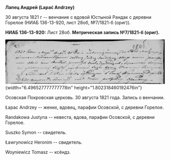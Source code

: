 **Лапец Андрей (Lapać Andrzey)**

30 августа 1821 г -- венчание с вдовой Юстыной Рандак с деревни Горелое
(НИАБ 136-13-920, лист 28об, №7/1821-б (ориг)).

**НИАБ 136-13-920:** Лист 28об. **Метрическая запись №7/1821-б (ориг).**

![](./media/2e14f1a32c481cf5dbfb08df90b34ed55e3dc87c.png){width="6.496527777777778in"
height="1.802318460192476in"}

Осовская Покровская церковь. 30 августа 1821 года. Запись о венчании.

Łapac Andrzey -- жених, вдовец, парафии Осовской, с деревни Горелое.

Randakowa Justyna -- невеста, вдова, парафии Осовской, с деревни
Горелое.

Suszko Symon -- свидетель.

Ławrynowicz Heronim -- свидетель.

Woyniewicz Tomasz -- ксёндз.
